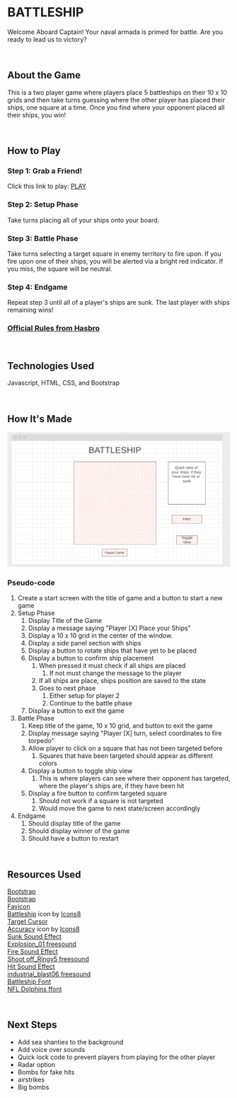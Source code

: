 # BATTLESHIP

Welcome Aboard Captain!  Your naval armada is primed for battle.  Are you ready to lead us to victory?

<br>

## About the Game
This is a two player game where players place 5 battleships on their 10 x 10 grids and then take turns guessing where the other player has placed their ships, one square at a time.  Once you find where your opponent placed all their ships, you win!

<br>

## How to Play
### Step 1: Grab a Friend!
Click this link to play: <a href="https://play-battleship.netlify.app/">PLAY</a>
### Step 2: Setup Phase
Take turns placing all of your ships onto your board.
### Step 3: Battle Phase
Take turns selecting a target square in enemy territory to fire upon.  If you fire upon one of their ships, you will be alerted via a bright red indicator.  If you miss, the square will be neutral.
### Step 4: Endgame
Repeat step 3 until all of a player's ships are sunk.  The last player with ships remaining wins!    

### <a href="https://www.hasbro.com/common/instruct/battleship.pdf">Official Rules from Hasbro</a>

<br>

## Technologies Used
Javascript, HTML, CSS, and Bootstrap

<br>

## How It's Made
![wireframe of the Battleship play screen](./assets/img/wire-frame.png)
### Pseudo-code
1. Create a start screen with the title of game and a button to start a new game
2. Setup Phase
   1. Display Title of the Game
   2. Display a message saying "Player [X] Place your Ships"
   3. Display a 10 x 10 grid in the center of the window.
   4. Display a side panel section with ships
   5. Display a button to rotate ships that have yet to be placed
   6. Display a button to confirm ship placement
      1. When pressed it must check if all ships are placed
         1. If not must change the message to the player
      2. If all ships are place, ships position are saved to the state
      3. Goes to next phase 
         1. Either setup for player 2
         2. Continue to the battle phase
   7. Display a button to exit the game
3. Battle Phase
   1. Keep title of the game, 10 x 10 grid, and button to exit the game
   2. Display message saying "Player [X] turn, select coordinates to fire torpedo"
   3. Allow player to click on a square that has not been targeted before
      1. Squares that have been targeted should appear as different colors
   4. Display a button to toggle ship view 
      1. This is where players can see where their opponent has targeted, where the player's ships are, if they have been hit
   5. Display a fire button to confirm targeted square
      1. Should not work if a square is not targeted
      2. Would move the game to next state/screen accordingly
4. Endgame
   1. Should display title of the game
   2. Should display winner of the game
   3. Should have a button to restart


<br>

## Resources Used
<u>Bootstrap</u> <br> <a href="https://getbootstrap.com/">Bootstrap</a>
<br>
<u>Favicon</u> <br> <a target="_blank" href="https://icons8.com/icon/24072/battleship">Battleship</a> icon by <a target="_blank" href="https://icons8.com">Icons8</a>
<br>
<u>Target Cursor</u> <br> <a target="_blank" href="https://icons8.com/icon/24921/accuracy">Accuracy</a> icon by <a target="_blank" href="https://icons8.com">Icons8</a>
<br>
<u>Sunk Sound Effect</u> <br> <a href="https://freesound.org/people/tommccann/sounds/235968/">Explosion_01 freesound</a>
<br>
<u>Fire Sound Effect</u> <br> <a href="https://freesound.org/people/CGEffex/sounds/86989/"> Shoot off_Ringy5 freesound</a>
<br>
<u> Hit Sound Effect </u> <br> <a href="https://freesound.org/people/thanvannispen/sounds/9565/">industrial_blast06 freesound</a>
<br>
<u> Battleship Font </u> <br> <a href="https://www.ffonts.net/NFL-Dolphins.font.download"> NFL Dolphins ffont</a>
<br>

<br>

## Next Steps
- Add sea shanties to the background
- Add voice over sounds
- Quick lock code to prevent players from playing for the other player 
- Radar option
- Bombs for fake hits
- airstrikes
- Big bombs
